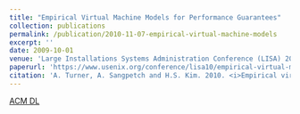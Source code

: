 ```yaml
---
title: "Empirical Virtual Machine Models for Performance Guarantees"
collection: publications
permalink: /publication/2010-11-07-empirical-virtual-machine-models
excerpt: ''
date: 2009-10-01
venue: 'Large Installations Systems Administration Conference (LISA) 2010, San Jose, CA, USA'
paperurl: 'https://www.usenix.org/conference/lisa10/empirical-virtual-machine-models-performance-guarantees'
citation: 'A. Turner, A. Sangpetch and H.S. Kim. 2010. <i>Empirical virtual machine models for performance guarantees.</i> In Proceedings of the 24th International Conference on Large Installation System Administration (LISA&apos;10). USENIX Association, USA, 1-15.'
---
```


[ACM DL](https://dl.acm.org/doi/abs/10.5555/1924976.1924996)

